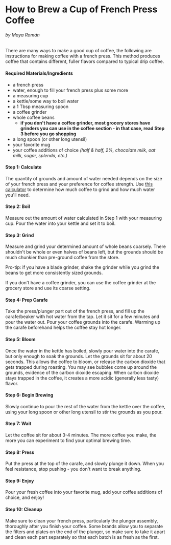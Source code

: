 # How to Brew a Cup of French Press Coffee
###### by Maya Román
There are many ways to make a good cup of coffee, the following are instructions for making coffee with a french press. This method produces coffee that contains different, fuller flavors compared to typical drip coffee.
#### Required Materials/Ingredients
  - a french press
  - water, enough to fill your french press plus some more
  - a measuring cup
  - a kettle/some way to boil water
  - a 1 Tbsp measuring spoon
  - a coffee grinder
  - whole coffee beans
    - **if you don't have a coffee grinder, most grocery stores have grinders you can use in the coffee section -  in that case, read Step 3 before you go shopping**
  - a long spoon (or other long utensil)
  - your favorite mug
  - your coffee additions of choice *(half & half, 2%, chocolate milk, oat milk, sugar, splenda, etc.)*

#### Step 1: Calculate
The quantity of grounds and amount of water needed depends on the size of your french press and your preference for coffee strength. Use [this calculator](https://handground.com/french-press-coffee-to-water-ratio-calculator) to determine how much coffee to grind and how much water you'll need.
#### Step 2: Boil
Measure out the amount of water calculated in Step 1 with your measuring cup. Pour the water into your kettle and set it to boil.
#### Step 3: Grind
Measure and grind your determined amount of whole beans coarsely. There shouldn't be whole or even halves of beans left, but the grounds should be much chunkier than pre-ground coffee from the store. 

Pro-tip: if you have a blade grinder, shake the grinder while you grind the beans to get more consistently sized grounds.

If you don't have a coffee grinder, you can use the coffee grinder at the grocery store and use its coarse setting. 
#### Step 4: Prep Carafe
Take the press/plunger part out of the french press, and fill up the carafe/beaker with hot water from the tap. Let it sit for a few minutes and pour the water out. Pour your coffee grounds into the carafe. Warming up the carafe beforehand helps the coffee stay hot longer.
#### Step 5: Bloom
Once the water in the kettle has boiled, slowly pour water into the carafe, but only enough to soak the grounds. Let the grounds sit for about 20 seconds. This allows the coffee to bloom, or release the carbon dioxide that gets trapped during roasting. You may see bubbles come up around the grounds, evidence of the carbon dioxide escaping. When carbon dioxide stays trapped in the coffee, it creates a more acidic (generally less tasty) flavor.
#### Step 6: Begin Brewing
Slowly continue to pour the rest of the water from the kettle over the coffee, using your long spoon or other long utensil to stir the grounds as you pour.
#### Step 7: Wait
Let the coffee sit for about 3-4 minutes. The more coffee you make, the more you can experiment to find your optimal brewing time.
#### Step 8: Press
Put the press at the top of the carafe, and slowly plunge it down. When you feel resistance, stop pushing - you don't want to break anything.
#### Step 9: Enjoy
Pour your fresh coffee into your favorite mug, add your coffee additions of choice, and enjoy!
#### Step 10: Cleanup
Make sure to clean your french press, particularly the plunger assembly, thoroughly after you finish your coffee. Some brands allow you to separate the filters and plates on the end of the plunger, so make sure to take it apart and clean each part separately so that each batch is as fresh as the first.
